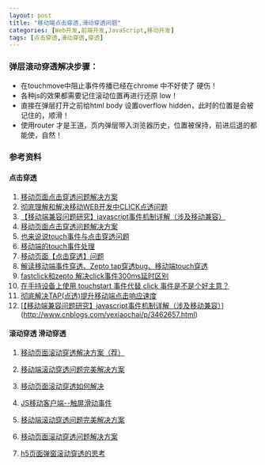 ```yaml
---
layout: post
title: "移动端点击穿透,滑动穿透问题"
categories: [Web开发,前端开发,JavaScript,移动开发]
tags: [点击穿透,滑动穿透,穿透]
---
```




### 弹层滚动穿透解决步骤：

+ 在touchmove中阻止事件传播已经在chrome 中不好使了 硬伤！
+ 各种js的效果都需要记住滚动位置再进行还原 low！
+ 直接在弹层打开之前给html body 设置overflow hidden，此时的位置是会被记住的，顺滑！
+ 使用router 才是王道，页内弹层带入浏览器历史，位置被保持，前进后退的都能使，自然！





### 参考资料

####  点击穿透

1. [移动页面点击穿透问题解决方案](http://blog.csdn.net/helloxiaoliang/article/details/51362107)
2. [彻底理解和解决移动WEB开发中CLICK点透问题](http://www.uedsc.com/through-the-click-point-in-the-development-of-web.html)
3. [【移动端兼容问题研究】javascript事件机制详解（涉及移动兼容）](http://www.cnblogs.com/yexiaochai/p/3462657.html)
4. [移动页面点击穿透问题解决方案](http://www.ayqy.net/blog/%E7%A7%BB%E5%8A%A8%E9%A1%B5%E9%9D%A2%E7%82%B9%E5%87%BB%E7%A9%BF%E9%80%8F%E9%97%AE%E9%A2%98%E8%A7%A3%E5%86%B3%E6%96%B9%E6%A1%88/?utm_source=tuicool&utm_medium=referral)
5. [也来说说touch事件与点击穿透问题](https://segmentfault.com/a/1190000003848737)
6. [移动端的touch事件处理](http://www.tuicool.com/articles/uyE3Ar)
7. [移动页面【点击穿透】问题](http://blog.csdn.net/qq_29066959/article/details/50778076)
8. [解读移动端事件穿透、Zepto tap穿透bug、移动端touch穿透](http://www.w3cfuns.com/notes/16843/1decc0aa63c9180ee564ffcd748165e8)
9. [fastclick和zepto 解决click事件300ms延时区别](http://www.uedsc.com/fastclick-zepto-distinguish.html)
10. [在手持设备上使用 touchstart 事件代替 click 事件是不是个好主意？](https://www.zhihu.com/question/20702822)
11. [彻底解决TAP(点透)提升移动端点击响应速度](http://www.uedsc.com/fastclick-tap-point-of-penetration.html)
12. [[【移动端兼容问题研究】javascript事件机制详解（涉及移动兼容）](http://www.cnblogs.com/yexiaochai/p/3462657.html)](http://www.cnblogs.com/yexiaochai/p/3462657.html)

#### 滚动穿透 滑动穿透

1. [移动页面滚动穿透解决方案（荐）](http://blog.csdn.net/qq_16559905/article/details/51333335)

2. [移动端滚动穿透问题完美解决方案](https://segmentfault.com/a/1190000005617307)

3. [移动页面滚动穿透如何解决](https://segmentfault.com/q/1010000002942948)

4. [JS移动客户端--触屏滑动事件](http://www.cnblogs.com/mq0036/p/3934821.html)

5. [移动端滚动穿透问题完美解决方案](http://www.cnblogs.com/sohighthesky/p/mobile-modal-scroll.html)

6. [移动页面滚动穿透问题解决方案](http://www.cnblogs.com/GeniusLyzh/p/5808446.html)

7. [h5页面弹窗滚动穿透的思考](http://www.cnblogs.com/pingfan1990/p/4899931.html)
